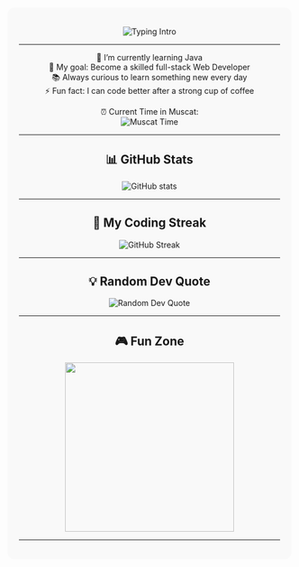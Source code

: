 <div align="center" style="background-color:#f9f9f9; padding:20px; border-radius:12px;">

![Typing Intro](https://readme-typing-svg.herokuapp.com?font=Fira+Code&size=24&duration=2000&pause=500&color=8B0000&width=400&lines=Hi+there+👋+I'm+Maha)

---

🌱 I’m currently learning Java<br>
🎯 My goal: Become a skilled full-stack Web Developer<br>
📚 Always curious to learn something new every day<br>
⚡ Fun fact: I can code better after a strong cup of coffee  

⏰ Current Time in Muscat:  
![Muscat Time](https://img.shields.io/badge/dynamic/json?color=green&label=Muscat%20Time&query=$.datetime&url=http://worldtimeapi.org/api/timezone/Asia/Muscat)

---

## 📊 GitHub Stats
<img src="https://github-readme-stats.vercel.app/api?username=MahaRafeet&show_icons=true&rank_icon=github&theme=dark&border_radius=12" alt="GitHub stats" />

---

## 🚀 My Coding Streak
<img src="https://streak-stats.demolab.com?user=MahaRafeet&theme=dark&border_radius=12" alt="GitHub Streak" />

---

## 💡 Random Dev Quote
<img src="https://quotes-github-readme.vercel.app/api?type=horizontal&theme=dark" alt="Random Dev Quote" />

---

## 🎮 Fun Zone
<img src="https://media.giphy.com/media/qgQUggAC3Pfv687qPC/giphy.gif" width="300">

---

</div>
